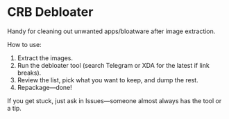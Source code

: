 # CRB Debloater

Handy for cleaning out unwanted apps/bloatware after image extraction.  

How to use:
1. Extract the images.
2. Run the debloater tool (search Telegram or XDA for the latest if link breaks).
3. Review the list, pick what you want to keep, and dump the rest.
4. Repackage—done!

If you get stuck, just ask in Issues—someone almost always has the tool or a tip.
